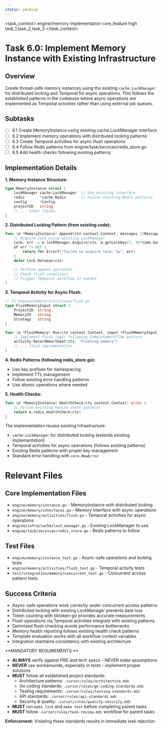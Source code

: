 ```yaml
---
status: pending
---
```


<task_context>
<domain>engine/memory</domain>
<type>implementation</type>
<scope>core_feature</scope>
<complexity>high</complexity>
<dependencies>task_1,task_2,task_3</dependencies>
</task_context>

# Task 6.0: Implement Memory Instance with Existing Infrastructure

## Overview

Create thread-safe memory instances using the existing `cache.LockManager` for distributed locking and Temporal for async operations. This follows the established patterns in the codebase where async operations are implemented as Temporal activities rather than using external job queues.

## Subtasks

- [ ] 6.1 Create MemoryInstance using existing cache.LockManager interface
- [ ] 6.2 Implement memory operations with distributed locking patterns
- [ ] 6.3 Create Temporal activities for async flush operations
- [ ] 6.4 Follow Redis patterns from engine/task/services/redis_store.go
- [ ] 6.5 Add health checks following existing patterns

## Implementation Details

**1. Memory Instance Structure:**

```go
type MemoryInstance struct {
    lockManager cache.LockManager  // Use existing interface
    redis       *cache.Redis       // Follow existing Redis patterns
    config      *Config
    projectID   string
    // ... other fields
}
```

**2. Distributed Locking Pattern (from existing code):**

```go
func (m *MemoryInstance) Append(ctx context.Context, messages []Message) error {
    // Acquire lock using existing LockManager
    lock, err := m.lockManager.Acquire(ctx, m.getLockKey(), 30*time.Second)
    if err != nil {
        return fmt.Errorf("failed to acquire lock: %w", err)
    }
    defer lock.Release(ctx)

    // Perform append operation
    // Check flush conditions
    // Trigger Temporal workflow if needed
}
```

**3. Temporal Activity for Async Flush:**

```go
// In engine/memory/activities/flush.go
type FlushMemoryInput struct {
    ProjectID  string
    MemoryID   string
    Strategy   string
}

func (a *FlushMemory) Run(ctx context.Context, input *FlushMemoryInput) error {
    // Implement flush logic following CompleteWorkflow pattern
    activity.RecordHeartbeat(ctx, "Flushing memory")
    // ... flush implementation
}
```

**4. Redis Patterns (following redis_store.go):**

- Use key prefixes for namespacing
- Implement TTL management
- Follow existing error handling patterns
- Use atomic operations where needed

**5. Health Checks:**

```go
func (m *MemoryInstance) HealthCheck(ctx context.Context) error {
    // Follow existing health check patterns
    return m.redis.HealthCheck(ctx)
}
```

The implementation reuses existing infrastructure:

- `cache.LockManager` for distributed locking (extends existing implementation)
- Temporal activities for async operations (follows existing patterns)
- Existing Redis patterns with proper key management
- Standard error handling with `core.NewError`

# Relevant Files

## Core Implementation Files

- `engine/memory/instance.go` - MemoryInstance with distributed locking
- `engine/memory/interfaces.go` - Memory interface with async operations
- `engine/memory/activities/flush.go` - Temporal activities for async operations
- `engine/infra/cache/lock_manager.go` - Existing LockManager to use
- `engine/task/services/redis_store.go` - Redis patterns to follow

## Test Files

- `engine/memory/instance_test.go` - Async-safe operations and locking tests
- `engine/memory/activities/flush_test.go` - Temporal activity tests
- `test/integration/memory/concurrent_test.go` - Concurrent access pattern tests

## Success Criteria

- Async-safe operations work correctly under concurrent access patterns
- Distributed locking with existing LockManager prevents data loss
- Token counting with tiktoken-go provides accurate measurements
- Flush operations via Temporal activities integrate with existing patterns
- Optimized flush checking avoids performance bottlenecks
- Memory health reporting follows existing health check patterns
- Template evaluation works with all workflow context variables
- Integration maintains consistency with existing architecture

<critical>
**MANDATORY REQUIREMENTS:**

- **ALWAYS** verify against PRD and tech specs - NEVER make assumptions
- **NEVER** use workarounds, especially in tests - implement proper solutions
- **MUST** follow all established project standards:
    - Architecture patterns: `.cursor/rules/architecture.mdc`
    - Go coding standards: `.cursor/rules/go-coding-standards.mdc`
    - Testing requirements: `.cursor/rules/testing-standards.mdc`
    - API standards: `.cursor/rules/api-standards.mdc`
    - Security & quality: `.cursor/rules/quality-security.mdc`
- **MUST** run `make lint` and `make test` before completing parent tasks
- **MUST** follow `.cursor/rules/task-review.mdc` workflow for parent tasks

**Enforcement:** Violating these standards results in immediate task rejection.
</critical>
